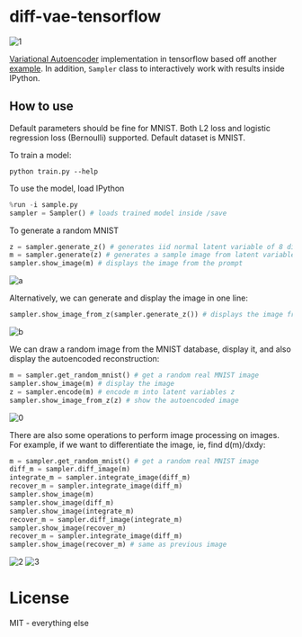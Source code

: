 # diff-vae-tensorflow

![1](https://cdn.rawgit.com/hardmaru/diff-vae-tensorflow/master/img/1.png)

[Variational Autoencoder](https://arxiv.org/abs/1312.6114) implementation in tensorflow based off another [example](https://jmetzen.github.io/2015-11-27/vae.html).  In addition, `Sampler` class to interactively work with results inside IPython.

## How to use

Default parameters should be fine for MNIST.  Both L2 loss and logistic regression loss (Bernoulli) supported.  Default dataset is MNIST.

To train a model:

```
python train.py --help
```

To use the model, load IPython

```python
%run -i sample.py
sampler = Sampler() # loads trained model inside /save
```

To generate a random MNIST

```python
z = sampler.generate_z() # generates iid normal latent variable of 8 dimensions
m = sampler.generate(z) # generates a sample image from latent variables
sampler.show_image(m) # displays the image from the prompt
```
![a](https://cdn.rawgit.com/hardmaru/diff-vae-tensorflow/master/img/a.png)

Alternatively, we can generate and display the image in one line:

```python
sampler.show_image_from_z(sampler.generate_z()) # displays the image from the prompt
```
![b](https://cdn.rawgit.com/hardmaru/diff-vae-tensorflow/master/img/b.png)

We can draw a random image from the MNIST database, display it, and also display the autoencoded reconstruction:

```python
m = sampler.get_random_mnist() # get a random real MNIST image
sampler.show_image(m) # display the image
z = sampler.encode(m) # encode m into latent variables z
sampler.show_image_from_z(z) # show the autoencoded image
```
![0](https://cdn.rawgit.com/hardmaru/diff-vae-tensorflow/master/img/0.png)

There are also some operations to perform image processing on images.  For example, if we want to differentiate the image, ie, find d(m)/dxdy:
```python
m = sampler.get_random_mnist() # get a random real MNIST image
diff_m = sampler.diff_image(m)
integrate_m = sampler.integrate_image(diff_m)
recover_m = sampler.integrate_image(diff_m)
sampler.show_image(m)
sampler.show_image(diff_m)
sampler.show_image(integrate_m)
recover_m = sampler.diff_image(integrate_m)
sampler.show_image(recover_m)
recover_m = sampler.integrate_image(diff_m)
sampler.show_image(recover_m) # same as previous image
```

![2](https://cdn.rawgit.com/hardmaru/diff-vae-tensorflow/master/img/0.png)
![3](https://cdn.rawgit.com/hardmaru/diff-vae-tensorflow/master/img/0.png)

# License

MIT - everything else
